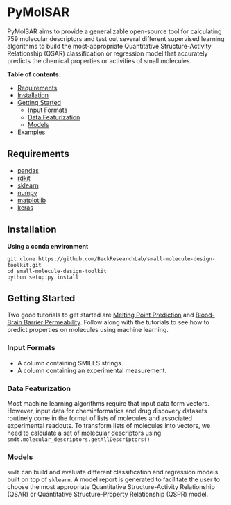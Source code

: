 # PyMolSAR
PyMolSAR aims to provide a generalizable open-source tool 
for calculating 759 molecular descriptors and test out several different supervised learning algorithms to build the most-appropriate Quantitative Structure-Activity Relationship (QSAR) 
classification or regression model that accurately predicts the chemical properties or activities of small molecules.

**Table of contents:**
* [Requirements](https://github.com/BeckResearchLab/small-molecule-design-toolkit#requirements)
* [Installation](https://github.com/BeckResearchLab/small-molecule-design-toolkit#installation)
* [Getting Started](https://github.com/BeckResearchLab/small-molecule-design-toolkit#getting-started)
    * [Input Formats](https://github.com/BeckResearchLab/small-molecule-design-toolkit#input-formats)
    * [Data Featurization](https://github.com/BeckResearchLab/small-molecule-design-toolkit#data-featurization)
    * [Models](https://github.com/BeckResearchLab/small-molecule-design-toolkit#models)
* [Examples](https://github.com/BeckResearchLab/small-molecule-design-toolkit/notebooks)


## Requirements
* [pandas](http://pandas.pydata.org/)
* [rdkit](http://www.rdkit.org/docs/Install.html)
* [sklearn](http://github.com/scikit-learn/scikit-learn.git)
* [numpy](http://store.continuum.io/cshop/anaconda/)
* [matplotlib](http://matplotlib.org/)
* [keras](http://keras.io/)

## Installation

**Using a conda environment**
```buildoutcfg
git clone https://github.com/BeckResearchLab/small-molecule-design-toolkit.git
cd small-molecule-design-toolkit
python setup.py install                                 
```

## Getting Started

Two good tutorials to get started are [Melting Point Prediction](http://github.com/BeckResearchLab/small-molecule-design-toolkit/blob/master/notebooks/MeltingPoint.ipynb) and [Blood-Brain Barrier Permeability](http://github.com/BeckResearchLab/small-molecule-design-toolkit/blob/master/notebooks/Lithium%20Blood-Brain-Barrier%20Penetration.ipynb). 
Follow along with the tutorials to see how to predict properties on molecules using machine learning.

### Input Formats

- A column containing SMILES strings.
- A column containing an experimental measurement.

### Data Featurization

Most machine learning algorithms require that input data form vectors. 
However, input data for cheminformatics and drug discovery datasets routinely come in the format of lists of molecules and associated experimental readouts. To transform lists of molecules into vectors,
we need to calculate a set of molecular descriptors using `smdt.molecular_descriptors.getAllDescriptors()`

### Models

`smdt` can build and evaluate different classification and regression models built on top of `sklearn`.
A model report is generated to facilitate the user to choose the most appropriate Quantitative Structure-Activity Relationship (QSAR) or 
Quantitative Structure-Property Relationship (QSPR) model.

